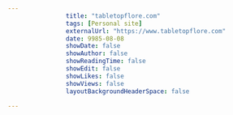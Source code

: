 ---
                title: "tabletopflore.com"
                tags: [Personal site]
                externalUrl: "https://www.tabletopflore.com"
                date: 9985-08-08
                showDate: false
                showAuthor: false
                showReadingTime: false
                showEdit: false
                showLikes: false
                showViews: false
                layoutBackgroundHeaderSpace: false
                ---
